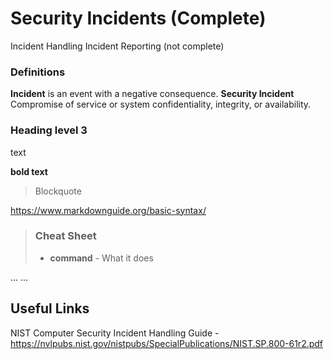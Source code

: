 # Security Incidents (Complete)
Incident Handling
Incident Reporting (not complete)

### Definitions
**Incident** is an event with a negative consequence. 
**Security Incident** Compromise of service or system confidentiality, integrity, or availability.


### Heading level 3
text

**bold text**
> Blockquote  

https://www.markdownguide.org/basic-syntax/

> ### Cheat Sheet
> - **command** - What it does
> 
...
...

## Useful Links ##  
NIST Computer Security
Incident Handling Guide - https://nvlpubs.nist.gov/nistpubs/SpecialPublications/NIST.SP.800-61r2.pdf  
